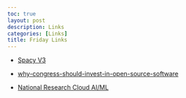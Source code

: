 ```yaml
---
toc: true
layout: post
description: Links
categories: [Links]
title: Friday Links
---
```



+ [Spacy V3](https://explosion.ai/blog/spacy-v3-nightly)


+ [why-congress-should-invest-in-open-source-software](https://www.brookings.edu/techstream/why-congress-should-invest-in-open-source-software/)


+ [National Research Cloud AI/ML](https://hai.stanford.edu/blog/national-research-cloud-ensuring-continuation-american-innovation)